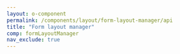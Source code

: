 ```yaml
---
layout: o-component
permalink: /components/layout/form-layout-manager/api
title: "Form layout manager"
comp: formLayoutManager
nav_exclude: true
---
```

